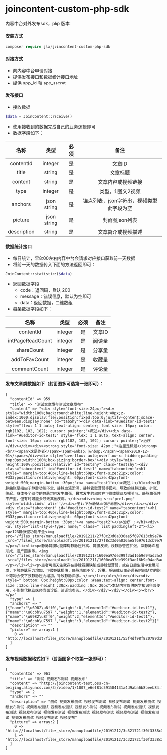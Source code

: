 # joincontent-custom-php-sdk
内容中台对外发布sdk，php 版本

#### 安装方式
```php
composer require jlx/joincontent-custom-php-sdk
```

#### 对接方式
- 向内容中台申请对接
- 提供发布接口和数据统计接口地址
- 提供 app_id 和 app_secret 

#### 发布接口
- 接收数据
```php
$data = JoinContent::receive()
```
- 使用接收到的数据完成自己的业务逻辑即可
- 数据字段如下：

名称|类型|必须|备注
:-:|:-:|:-:|:-:
contentId|integer|是|文章ID
title|string|是|文章标题
content|string|是|文章内容或视频链接
type|integer|是|类型，1图文2视频
anchors|json string|是|锚点列表，json字符串，视频类型此字段为空
picture|json string|是|封面图json列表
description|string|是|文章简介或视频描述

#### 数据统计接口
- 每日统计，早8:00左右内容中台会请求对应接口获取前一天数据
- 将前一天的数据传入下面的方法返回即可：
```php
JoinContent::statistics($data)
```
- 返回数据字段
    - code：返回码，默认 200
    - message：错误信息，默认为空即可
    - data：返回数据，二维数组
- 每条数据字段如下：

名称|类型|必须|备注
:-:|:-:|:-:|:-:
contentId|integer|是|文章ID
intPageReadCount|integer|是|阅读量
shareCount|integer|是|分享量
addToFavCount|integer|是|收藏量
commentCount|integer|是|评论量

#### 发布文章类数据如下（封面图多可选第一张即可）：
```
[
  "contentId" => 959
  "title" => "测试文章发布测试文章发布"
  "content" => "<div style="font-size:24px;"><div style="width:100%;background:white;line-height:80px;z-index:1000;display:flex;position:fixed;top:0;justify-content:space-between;display:none" id="tabShy"><div data-link="#ueditor-id-test1" style="flex: 1 1 auto; text-align: center; font-size: 16px; color: rgb(102, 102, 102); cursor: pointer;">概述</div><div data-link="#ueditor-id-test2" style="flex: 1 1 auto; text-align: center; font-size: 16px; color: rgb(102, 102, 102); cursor: pointer;">治疗</div></div><div><strong style="font-size: 42px ;">这里是标题</strong><br/><span>这是作者</span><span>&nbsp;|&nbsp;</span><span>2019-12-01</span></div><div style="overflow: auto;overflow-x: hidden;padding-top:0px;width:100%;box-sizing:border-box"><div style="min-height:100%;position:relative" id="testshy" class="testshy"><div class="tabcontent" id="#ueditor-id-test1" name="tabcontent"><h1 style=" margin-top:40px;line-height:60px;font-size:21px;color: #333;position:relative;height: 60px;font-size:42px;font-weight:500;margin-bottom :30px;"><a name="test1"></a>概述：</h1><div>静脉曲张是指由于静脉功能不全、静脉血液淤滞、静脉管壁薄弱等因素，导致的静脉迂曲、扩张、隆起。身体多个部位的静脉均可发生曲张，最常发生的部位在下肢或腿部及裸关节。静脉曲张并不严重，但有时可能会导致其他疾病。</div><div><img src="pre1.png" style="width:100%" alt=""/><div>图1:下肢静脉曲张示意图</div></div></div><div class="tabcontent" id="#ueditor-id-test2" name="tabcontent"><h1 style=" margin-top:40px;line-height:60px;font-size:21px;color: #333;position:relative;height: 60px;font-size:42px;font-weight:500;margin-bottom :30px;"><a name="test2"></a>治疗 ：</h1><div><ul style="list-style-type: none;" class=" list-paddingleft-2"><li><p>123静脉壁功能不全<img src="/files_store/manuploadfile/20191211/27f8c23d0a036ae5f697613cb9e70474.png" _src="/files_store/manuploadfile/20191211/27f8c23d0a036ae5f697613cb9e70474.png"/></p></li><li><p>静脉瓣膜功能障碍静脉压升高、瓣膜反流、浅静脉管腔扩张，深静脉血栓形成、遗产因素等。<img src="/files_store/manuploadfile/20191211/1600ea97de399f3ad16b9e94ad3ac06e.png" _src="/files_store/manuploadfile/20191211/1600ea97de399f3ad16b9e94ad3ac06e.png"/></p></li><li><p>患者可能天生就存在静脉瓣膜缺陷或静脉壁薄弱，或在日后生活中发展形成，下肢静脉压力增加，下肢静脉损伤，静脉功能不全，超重、妊娠或从事必须长时间站立的职业等均会使下肢静脉压力增加，导致静脉曲张。</p></li></ul></div></div><div style=" bottom: 0px;height:80px;color :#aaa;text-align: center;font-size :12px;line-height :30px;padding :8px 20px">本站内容仅供医学知识科普使用，不能替代执业医师当面诊断，请谨慎参阅。</div></div></div></div><p><br/></p>"
  "type" => 1
  "anchors" => "[{"name":"\u6982\u8ff0","weight":0,"elementId":"#ueditor-id-test1"},{"name":"\u6cbb\u7597 ","weight":1,"elementId":"#ueditor-id-test2"},{"name":"\u6982\u8ff0","weight":2,"elementId":"#ueditor-id-test1"},{"name":"\u6cbb\u7597 ","weight":3,"elementId":"#ueditor-id-test2"}]"
  "description" => ""
  "picture" => array:1 [
    0 => "http://localhost/files_store/manuploadfile/20191211/55f4df98f820789d190ac4e744e5b0aa.png"
  ]
]

```

#### 发布视频数据格式如下（封面图多个取第一张即可）：
```
[
  "contentId" => 961
  "title" => "测试 视频发布测试 视频发布"
  "content" => "http://joincontent-test.oss-cn-beijing.aliyuncs.com/34/video/1/1007_e6ef81c591504131a4d9aba6b8beeb84.f10.mp4"
  "type" => 2
  "anchors" => ""
  "description" => "测试 视频发布测试 视频发布测试 视频发布测试 视频发布测试 视频发布测试 视频发布测试 视频发布测试 视频发布测试 视频发布测试 视频发布测试 视频发布测试 视频发布测试 视频发布测试 视频发布测试 视频发布测试 视频发布测试 视频发布测试 视频发布测试 视频发布测试 视频发布"
  "picture" => array:2 [
    0 => "http://localhost/files_store/manuploadfile/20191212/3c321721f30f3338c3b2d89d9bb6c69d/00001.jpg"
    1 => "http://localhost/files_store/manuploadfile/20191212/3c321721f30f3338c3b2d89d9bb6c69d/00001.jpg"
  ]
]
```